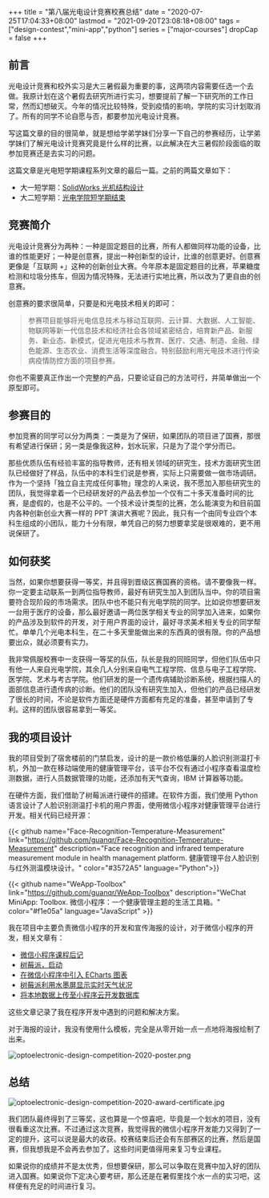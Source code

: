 +++
title = "第八届光电设计竞赛校赛总结"
date = "2020-07-25T17:04:33+08:00"
lastmod = "2021-09-20T23:08:18+08:00"
tags = ["design-contest","mini-app","python"]
series = ["major-courses"]
dropCap = false
+++

## 前言

光电设计竞赛和校外实习是大三暑假最为重要的事，这两项内容需要任选一个去做。我原计划在这个暑假去研究所进行实习，想要提前了解一下研究所的工作日常，然而幻想破灭。今年的情况比较特殊，受到疫情的影响，学院的实习计划取消了。所有的同学不论自愿与否，都要参加光电设计竞赛。

写这篇文章的目的很简单，就是想给学弟学妹们分享一下自己的参赛经历，让学弟学妹们了解光电设计竞赛究竟是什么样的比赛，以此解决在大三暑假阶段面临的取参加竞赛还是去实习的问题。

这篇文章是光电短学期课程系列文章的最后一篇。之前的两篇文章如下：

+ 大一短学期：[SolidWorks 光机结构设计](/tech/optics/mechanical-structure-design-by-solidworks/)
+ 大二短学期：[光电学院短学期结束](/tech/optics/opt-short-term-2019/)

## 竞赛简介

光电设计竞赛分为两种：一种是固定题目的比赛，所有人都做同样功能的设备，比谁的性能更好；一种是创意赛，提出一种创新型的设计，比谁的创意更好。创意赛更像是「互联网 +」这种的创新创业大赛。今年原本是固定题目的比赛，苹果糖度检测和垃圾分拣车，但因为情况特殊，无法进行实地比赛，所以改为了更自由的创意赛。

创意赛的要求很简单，只要是和光电技术相关的即可：

> 参赛项目能够将光电信息技术与移动互联网、云计算、大数据、人工智能、物联网等新一代信息技术和经济社会各领域紧密结合，培育新产品、新服务、新业态、新模式，促进光电技术与教育、医疗、交通、制造、金融、绿色能源、生态农业、消费生活等深度融合。特别鼓励利用光电技术进行传染病疫情防控方面的项目参赛。

你也不需要真正作出一个完整的产品，只要论证自己的方法可行，并简单做出一个原型即可。

## 参赛目的

参加竞赛的同学可以分为两类：一类是为了保研，如果团队的项目进了国赛，那很有希望进行保研；另一类是像我这种，划水玩家，只是为了混个学分而已。

那些优质队伍有经验丰富的指导教师，还有相关领域的研究生，技术方面研究生团队已经做好了样品，队伍中的本科生们说是参赛，实际上只需要做一做市场调研。作为一个坚持「独立自主完成任何事物」理念的人来说，我不愿加入那些研究生的团队，我觉得拿着一个已经研发好的产品去参加一个仅有二十多天准备时间的比赛，是虚假的，也是不公平的。一个技术设计类型的比赛，怎么能演变为和目前国内各种创新创业大赛一样的 PPT 演讲大赛呢？因此，我只有一个由同专业四个本科生组成的小团队，能力十分有限，单凭自己的努力想要拿奖是很艰难的，更不用说保研了。

## 如何获奖

当然，如果你想要获得一等奖，并且得到晋级区赛国赛的资格。请不要像我一样。你一定要主动联系一到两位指导教师，最好有研究生加入到团队当中。你的项目需要符合现阶段的市场需求。团队中也不能只有光电学院的同学。比如说你想要研发一台用于医疗的设备，那么最好邀请一两位医学相关专业的同学加入进来，如果你的产品涉及到软件的开发，对于用户界面的设计，最好寻求美术相关专业的同学帮忙。单单几个光电本科生，在二十多天里能做出来的东西真的很有限。你的产品想要出众，就必须要有实力。

我非常佩服校赛中一支获得一等奖的队伍，队长是我的同班同学，但他们队伍中只有他一人来自光电学院，其余几人分别来自电气工程学院、信息与电子工程学院、医学院、艺术与考古学院。他们研发的是一个遗传病辅助诊断系统，根据扫描人的面部信息进行遗传病的诊断。他们的团队没有研究生加入，但他们的产品已经研发了很长的时间，不论是软件方面还是硬件方面都有充足的准备，甚至申请到了专利。这样的团队很容易拿到一等奖。

## 我的项目设计

我的项目受到了宿舍楼前的门禁启发，设计的是一款价格低廉的人脸识别测温打卡机，外加一款在移动端使用的健康管理平台，该平台不仅有通过小程序查看温度检测数据，进行人员数据管理的功能，还添加有天气查询，IBM 计算器等功能。

在硬件方面，我们借助了树莓派进行硬件的搭建。在软件方面，我们使用 Python 语言设计了人脸识别测温打卡机的用户界面，使用微信小程序对健康管理平台进行开发。相关代码已经开源：

{{< github name="Face-Recognition-Temperature-Measurement" link="https://github.com/guanqr/Face-Recognition-Temperature-Measurement" description="Face recognition and infrared temperature measurement module in health management platform. 健康管理平台人脸识别与红外测温模块设计。" color="#3572A5" language="Python">}}

{{< github name="WeApp-Toolbox" link="https://github.com/guanqr/WeApp-Toolbox" description="WeChat MiniApp: Toolbox. 微信小程序：一个健康管理主题的生活工具箱。" color="#f1e05a" language="JavaScript" >}}

我在项目中主要负责微信小程序的开发和宣传海报的设计，对于微信小程序的开发，相关文章有：

+ [微信小程序课程后记](/tech/computer/wechat-mini-app-development-toolbox/)
+ [树莓派，启动](/tech/computer/raspberry-pi-start/)
+ [在微信小程序中引入 ECharts 图表](/tech/computer/insert-echart-into-wechat-mini-app/)
+ [树莓派利用水墨屏显示实时天气状况](/tech/computer/raspberry-pie-shows-the-weather-through-e-paper/)
+ [将本地数据上传至小程序云开发数据库](/tech/computer/upload-local-data-to-the-database-of-wechat-mini-app/)

这些文章记录了我在程序开发中遇到的问题和解决方案。

对于海报的设计，我没有使用什么模板，完全是从零开始一点一点地将海报绘制了出来。

![optoelectronic-design-competition-2020-poster.png](/images/optoelectronic-design-competition-2020-poster.png)

## 总结

![optoelectronic-design-competition-2020-award-certificate.jpg](/images/optoelectronic-design-competition-2020-award-certificate.jpg "获奖证书")

我们团队最终得到了三等奖，这也算是一个惊喜吧，毕竟是一个划水的项目，没有很看重这次比赛。不过通过这次竞赛，我觉得我的微信小程序开发能力又得到了一定的提升，这可以说是最大的收获。校赛结束后还会有东部赛区的比赛，然后是国赛，但我想我是不会再去参加了。这些时间更值得用来复习专业课程。

如果说你的成绩并不是太优秀，但想要保研，那么可以争取在竞赛中加入好的团队进入国赛。如果说你下定决心要考研，那么还是在暑假里找个水一点的实习吧，这样便有充足的时间进行复习。